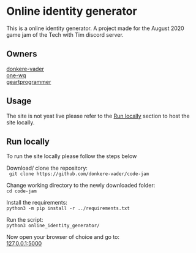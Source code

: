 # Online identity generator
This is a online identity generator. A project made for the August 2020 game jam of the Tech with Tim discord server.

## Owners
[donkere-vader](https://github.com/donkere-vader)  
[one-wq](https://github.com/one-wq/)  
[geartprogrammer](https://github.com/geartprogrammer)  
  
## Usage
<!-- When site is live: -->
<!--
The site is acctually live! So you don't have to run it locally.  
Just go to [example.com](https://www.example.com).
-->
The site is not yeat live please refer to the [Run locally](#run-locally) section to host the site locally.  
  
## Run locally
To run the site locally please follow the steps below  
  
Download/ clone the repository:  
`` git clone https://github.com/donkere-vader/code-jam``  
  
Change working directory to the newly downloaded folder:  
`` cd code-jam ``  
  
Install the requirements:  
`` python3 -m pip install -r ../requirements.txt  ``  
  
Run the script:  
`` python3 online_identity_generator/ ``  
  
Now open your browser of choice and go to:  
[127.0.0.1:5000](http://127.0.0.1:5000)  
